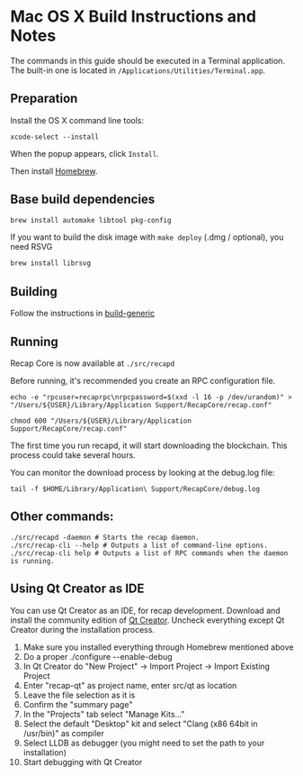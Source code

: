 Mac OS X Build Instructions and Notes
====================================
The commands in this guide should be executed in a Terminal application.
The built-in one is located in `/Applications/Utilities/Terminal.app`.

Preparation
-----------
Install the OS X command line tools:

`xcode-select --install`

When the popup appears, click `Install`.

Then install [Homebrew](https://brew.sh).

Base build dependencies
-----------------------

```bash
brew install automake libtool pkg-config
```

If you want to build the disk image with `make deploy` (.dmg / optional), you need RSVG
```bash
brew install librsvg
```

Building
--------

Follow the instructions in [build-generic](build-generic.md)

Running
-------

Recap Core is now available at `./src/recapd`

Before running, it's recommended you create an RPC configuration file.

    echo -e "rpcuser=recaprpc\nrpcpassword=$(xxd -l 16 -p /dev/urandom)" > "/Users/${USER}/Library/Application Support/RecapCore/recap.conf"

    chmod 600 "/Users/${USER}/Library/Application Support/RecapCore/recap.conf"

The first time you run recapd, it will start downloading the blockchain. This process could take several hours.

You can monitor the download process by looking at the debug.log file:

    tail -f $HOME/Library/Application\ Support/RecapCore/debug.log

Other commands:
-------

    ./src/recapd -daemon # Starts the recap daemon.
    ./src/recap-cli --help # Outputs a list of command-line options.
    ./src/recap-cli help # Outputs a list of RPC commands when the daemon is running.

Using Qt Creator as IDE
------------------------
You can use Qt Creator as an IDE, for recap development.
Download and install the community edition of [Qt Creator](https://www.qt.io/download/).
Uncheck everything except Qt Creator during the installation process.

1. Make sure you installed everything through Homebrew mentioned above
2. Do a proper ./configure --enable-debug
3. In Qt Creator do "New Project" -> Import Project -> Import Existing Project
4. Enter "recap-qt" as project name, enter src/qt as location
5. Leave the file selection as it is
6. Confirm the "summary page"
7. In the "Projects" tab select "Manage Kits..."
8. Select the default "Desktop" kit and select "Clang (x86 64bit in /usr/bin)" as compiler
9. Select LLDB as debugger (you might need to set the path to your installation)
10. Start debugging with Qt Creator
